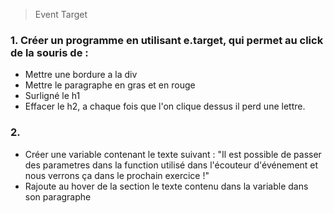 > Event Target

### 1. Créer un programme en utilisant e.target, qui permet au click de la souris de : 
- Mettre une bordure a la div
- Mettre le paragraphe en gras et en rouge
- Surligné le h1
- Effacer le h2, a chaque fois que l'on clique dessus il perd une lettre.


### 2. 
- Créer une variable contenant le texte suivant : "Il est possible de passer des parametres dans la function utilisé dans l'écouteur d'événement et nous verrons ça dans le prochain exercice !"
- Rajoute au hover de la section le texte contenu dans la variable dans son paragraphe 

